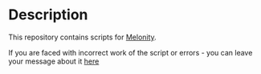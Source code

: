 # Description
This repository contains scripts for [Melonity](https://vk.com/melonity_gg).

If you are faced with incorrect work of the script or errors - you can leave your message about it [here](https://t.me/vevehife)
